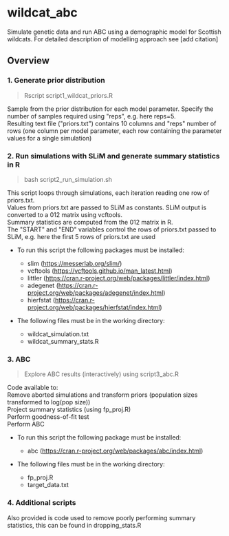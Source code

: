 # wildcat_abc

Simulate genetic data and run ABC using a demographic model for Scottish wildcats. For detailed description of modelling approach see [add citation]

## Overview 
### 1. Generate prior distribution
> Rscript script1_wildcat_priors.R

Sample from the prior distribution for each model parameter.
Specify the number of samples required using "reps", e.g. here reps=5.  
Resulting text file ("priors.txt") contains 10 columns and "reps" number of rows (one column per model parameter, each row containing the parameter values for a single simulation)


### 2. Run simulations with SLiM and generate summary statistics in R
> bash script2_run_simulation.sh

This script loops through simulations, each iteration reading one row of priors.txt.    
Values from priors.txt are passed to SLiM as constants. SLiM output is converted to a 012 matrix using vcftools.   
Summary statistics are computed from the 012 matrix in R.  
The "START" and "END" variables control the rows of priors.txt passed to SLiM, e.g. here the first 5 rows of priors.txt are used  

* To run this script the following packages must be installed:
	+ slim (https://messerlab.org/slim/)
	+ vcftools (https://vcftools.github.io/man_latest.html)
	+ littler (https://cran.r-project.org/web/packages/littler/index.html)
	+ adegenet (https://cran.r-project.org/web/packages/adegenet/index.html)
	+ hierfstat (https://cran.r-project.org/web/packages/hierfstat/index.html)

* The following files must be in the working directory:
	+ wildcat_simulation.txt
	+ wildcat_summary_stats.R


### 3. ABC
> Explore ABC results (interactively) using script3_abc.R

Code available to:  
	Remove aborted simulations and transform priors (population sizes transformed to log(pop size))  
	Project summary statistics (using fp_proj.R)  
	Perform goodness-of-fit test  
	Perform ABC   

* To run this script the following package must be installed:
	+ abc (https://cran.r-project.org/web/packages/abc/index.html)

* The following files must be in the working directory:
	+ fp_proj.R
	+ target_data.txt
  
  
### 4. Additional scripts
Also provided is code used to remove poorly performing summary statistics, this can be found in dropping_stats.R
